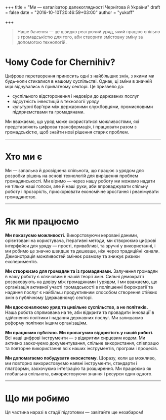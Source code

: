 +++
title = "Ми — каталізатор далекоглядності Чернігова й України"
draft = false
date = "2016-10-10T20:46:59+03:00"
author = "yukoff"

+++

> Наше бачення — це швидко реагуючий уряд, який працює спільно з громадськістю для того, аби створити змістовну зміну за допомогою технологій.

# Чому Code for Chernihiv?

Цифрове перетворення приносить одні з найбільших змін, з якими ми будь-коли стикалися в нашому суспільстві. Однак, ці зміни в значній мірі відчувались в приватному секторі. Це призвело до:

-   суспільного відсторонення і недовіри до державних послуг
-   відсутність інвестицій в технології уряду
-   культурні бар'єри між державними службовцями, промисловими підприємствами та громадянами.

Ми вважаємо, що уряд може скористатися можливостями, які представляють цифрова трансформація, і працювати разом з громадськістю, щоб знайти нові рішення старих проблем.

---

# Хто ми є

Ми — запальна й досвідчена спільнота, що працює з урядом для розробки рішень на основі технологій для вирішення проблем громадянськості. Ми віримо — через нашу роботу ми можемо надати не тільки наші голоси, але й наші руки, аби впроваджувати спільну роботу і прозорість, прискорювати економічне зростання і реанімувати громадянство.

---

# Як ми працюємо

**Ми показуємо можливості.** Викорстовуючи керовані даними, орієнтовані на користувача, ітеративні методи, ми створюємо цифрові інтерфейси для уряду — прості, привабливі, та зручні у використанні, і ми робимо це значно швидше та дешевше, ніж через традиційні канали. Демонстрація можливостей змінює розмову та знижує ризики експериментів.

**Ми створюємо для громадян та із громадянами.** Залучення громадян в нашу роботу є ключовим в нашій теорії змін. Сильні демократії розраховують на довіру між громадянами і урядом, і ми вважаємо, що організація активної участі громадськості в поліпшенні бюрократії та надання послуг є найбільш продуктивним способом створення стійких змін в публічному (державному) секторі.

**Ми вдосконалюємо уряд та цивільне суспільство, а не політиків.** Наша робота спрямована на те, аби відкрити та провадити інновації в здійснення політики і надання державних послуг. Ми залишаємо реформу політики іншим організаціям.

**Ми працюємо публічно. Ми пропагуємо відкритість у нашій роботі.** Всі наші цифрові інструменти — з відкритим сирцевим кодом. Ми активно заохочуємо документування, спільне використання, співпрацю та повторне використання всіх наших інструментів, програм і процесів.

**Ми допомагаємо побудувати екосистему.** Щоразу, коли це можливо, ми повторно використовуємо наявні інструменти, стандарти і платформи, заохочуємо інтеграцію та розширення. Ми працюємо як глобальна спільнота, використовуючи знання і ресурси один одного.

---

# Що ми робимо

Ця частина наразі в стадії підготовки — завітайте ще незабаром!
